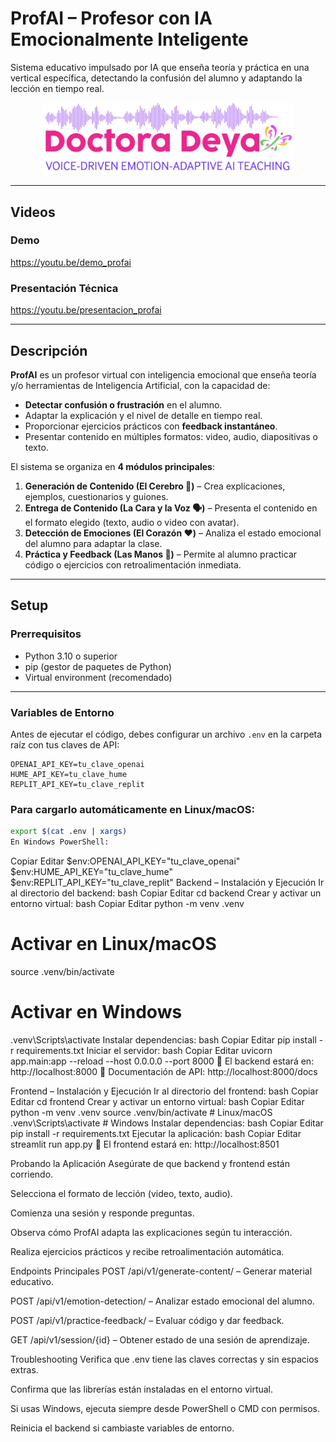 
# ProfAI – Profesor con IA Emocionalmente Inteligente

Sistema educativo impulsado por IA que enseña teoría y práctica en una vertical específica, detectando la confusión del alumno y adaptando la lección en tiempo real.  
<p align="center">
  <img src="assets/banner.jpg" width="400"/>
</p>

---

## Videos
### Demo
https://youtu.be/demo_profai

### Presentación Técnica
https://youtu.be/presentacion_profai

---

## Descripción

**ProfAI** es un profesor virtual con inteligencia emocional que enseña teoría y/o herramientas de Inteligencia Artificial, con la capacidad de:

- **Detectar confusión o frustración** en el alumno.
- Adaptar la explicación y el nivel de detalle en tiempo real.
- Proporcionar ejercicios prácticos con **feedback instantáneo**.
- Presentar contenido en múltiples formatos: video, audio, diapositivas o texto.

El sistema se organiza en **4 módulos principales**:
1. **Generación de Contenido (El Cerebro 🧠)** – Crea explicaciones, ejemplos, cuestionarios y guiones.
2. **Entrega de Contenido (La Cara y la Voz 🗣️)** – Presenta el contenido en el formato elegido (texto, audio o video con avatar).
3. **Detección de Emociones (El Corazón ❤️)** – Analiza el estado emocional del alumno para adaptar la clase.
4. **Práctica y Feedback (Las Manos 👐)** – Permite al alumno practicar código o ejercicios con retroalimentación inmediata.

---

## Setup

### Prerrequisitos
- Python 3.10 o superior
- pip (gestor de paquetes de Python)
- Virtual environment (recomendado)

---

### Variables de Entorno

Antes de ejecutar el código, debes configurar un archivo `.env` en la carpeta raíz con tus claves de API:

```env
OPENAI_API_KEY=tu_clave_openai
HUME_API_KEY=tu_clave_hume
REPLIT_API_KEY=tu_clave_replit
```
### Para cargarlo automáticamente en Linux/macOS:

```bash
export $(cat .env | xargs)
En Windows PowerShell:
```
Copiar
Editar
$env:OPENAI_API_KEY="tu_clave_openai"
$env:HUME_API_KEY="tu_clave_hume"
$env:REPLIT_API_KEY="tu_clave_replit"
Backend – Instalación y Ejecución
Ir al directorio del backend:
bash
Copiar
Editar
cd backend
Crear y activar un entorno virtual:
bash
Copiar
Editar
python -m venv .venv
# Activar en Linux/macOS
source .venv/bin/activate
# Activar en Windows
.venv\Scripts\activate
Instalar dependencias:
bash
Copiar
Editar
pip install -r requirements.txt
Iniciar el servidor:
bash
Copiar
Editar
uvicorn app.main:app --reload --host 0.0.0.0 --port 8000
📍 El backend estará en: http://localhost:8000
📍 Documentación de API: http://localhost:8000/docs

Frontend – Instalación y Ejecución
Ir al directorio del frontend:
bash
Copiar
Editar
cd frontend
Crear y activar un entorno virtual:
bash
Copiar
Editar
python -m venv .venv
source .venv/bin/activate  # Linux/macOS
.venv\Scripts\activate     # Windows
Instalar dependencias:
bash
Copiar
Editar
pip install -r requirements.txt
Ejecutar la aplicación:
bash
Copiar
Editar
streamlit run app.py
📍 El frontend estará en: http://localhost:8501

Probando la Aplicación
Asegúrate de que backend y frontend están corriendo.

Selecciona el formato de lección (video, texto, audio).

Comienza una sesión y responde preguntas.

Observa cómo ProfAI adapta las explicaciones según tu interacción.

Realiza ejercicios prácticos y recibe retroalimentación automática.

Endpoints Principales
POST /api/v1/generate-content/ – Generar material educativo.

POST /api/v1/emotion-detection/ – Analizar estado emocional del alumno.

POST /api/v1/practice-feedback/ – Evaluar código y dar feedback.

GET /api/v1/session/{id} – Obtener estado de una sesión de aprendizaje.

Troubleshooting
Verifica que .env tiene las claves correctas y sin espacios extras.

Confirma que las librerías están instaladas en el entorno virtual.

Si usas Windows, ejecuta siempre desde PowerShell o CMD con permisos.

Reinicia el backend si cambiaste variables de entorno.
